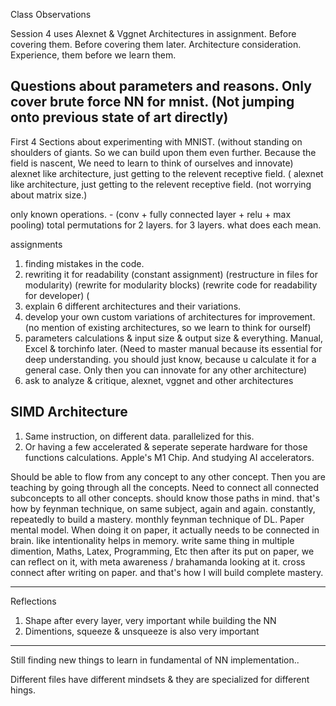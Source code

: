 Class Observations

Session 4 uses Alexnet & Vggnet Architectures in assignment. Before covering them. 
Before covering them later. Architecture consideration. 
Experience, them before we learn them. 

Questions about parameters and reasons. Only cover brute force NN for mnist. (Not jumping onto previous state of art directly)
------------------------------------------------------------------------------------------------------------------------------ 

First 4 Sections about experimenting with MNIST. (without standing on shoulders of giants. So we can build upon them even further. Because the field is nascent, We need to learn to think of ourselves and innovate)
alexnet like architecture, just getting to the relevent receptive field. (
alexnet like architecture, just getting to the relevent receptive field. (not worrying about matrix size.)

only known operations. - (conv + fully connected layer + relu + max pooling)  total permutations for 2 layers. for 3 layers. what does each mean. 

assignments
1. finding mistakes in the code. 
2. rewriting it for readability (constant assignment) (restructure in files for modularity) (rewrite for modularity blocks) (rewrite code for readability for developer) (
3. explain 6 different architectures and their variations. 
4. develop your own custom variations of architectures for improvement. (no mention of existing architectures, so we learn to think for ourself)
5. parameters calculations & input size & output size & everything. Manual, Excel & torchinfo later. (Need to master manual because its essential for deep understanding. you should just know, because u calculate it for a general case. Only then you can innovate for any other architecture)
5. ask to analyze & critique, alexnet, vggnet and other architectures

SIMD Architecture
----------------- 
1. Same instruction, on different data. parallelized for this. 
2. Or having a few accelerated & seperate seperate hardware for those functions calculations. Apple's M1 Chip. And studying AI accelerators.


Should be able to flow from any concept to any other concept. Then you are teaching by going through all the concepts. 
Need to connect all connected subconcepts to all other concepts. should know those paths in mind. 
that's how by feynman technique, on same subject, again and again. constantly, repeatedly to build a mastery. 
monthly feynman technique of DL. Paper mental model. When doing it on paper, it actually needs to be connected in brain. like intentionality helps in memory. write same thing in multiple dimention, Maths, Latex, Programming, Etc
then after its put on paper, we can reflect on it, with meta awareness / brahamanda looking at it. 
cross connect after writing on paper. and that's how I will build complete mastery. 


----
Reflections
1. Shape after every layer, very important while building the NN
2. Dimentions, squeeze & unsqueeze is also very important

---
Still finding new things to learn in fundamental of NN implementation.. 

Different files have different mindsets & they are specialized for different hings.